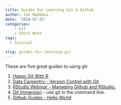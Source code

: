 ```yaml
---
title: Guides For Learning Git & Github
author: Ian Maddaus
date: '2018-07-25'
categories:
    - Git
    - Short Note
tags:
  - Tutorial

slug: guides-for-learning-git
---
```


These are five great guides to using git:

1. [Happy Git With R](http://happygitwithr.com)
2. [Data Carpentry - Version Control with Git](http://swcarpentry.github.io/git-novice/)
3. [RStudio Webinar - Managing Github and RStudio.](https://www.rstudio.com/resources/webinars/rstudio-essentials-webinar-series-managing-part-2/)
4. [Git Immersion](http://gitimmersion.com) - use git in the command line.
5. [Github Guides - Hello World](https://guides.github.com/activities/hello-world/)

